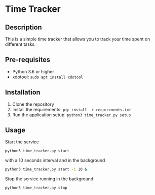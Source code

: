 # Time Tracker

## Description

This is a simple time tracker that allows you to track your time spent on different tasks.

## Pre-requisites

- Python 3.6 or higher
- xdotool: `sudo apt install xdotool`

## Installation

1. Clone the repository
2. Install the requirements: `pip install -r requirements.txt`
3. Run the application setup: `python3 time_tracker.py setup`

## Usage

Start the service

```bash
python3 time_tracker.py start
```

with a 10 seconds interval and in the background

```bash
python3 time_tracker.py start -i 10 &
```

Stop the service running in the background

```bash
python3 time_tracker.py stop
```